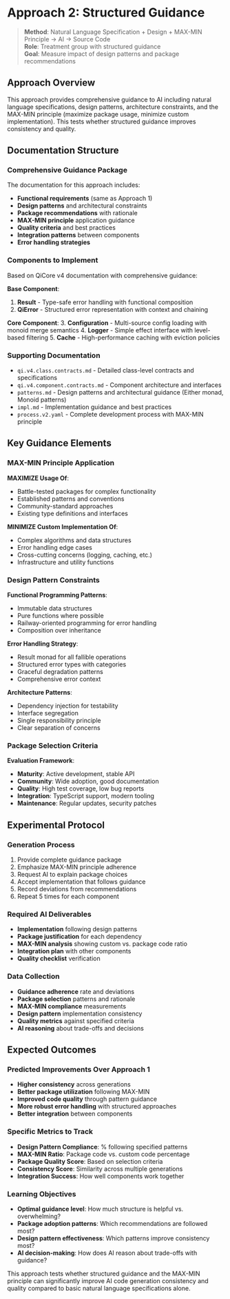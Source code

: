 # Approach 2: Structured Guidance

> **Method**: Natural Language Specification + Design + MAX-MIN Principle → AI → Source Code  
> **Role**: Treatment group with structured guidance  
> **Goal**: Measure impact of design patterns and package recommendations  

## Approach Overview

This approach provides comprehensive guidance to AI including natural language specifications, design patterns, architecture constraints, and the MAX-MIN principle (maximize package usage, minimize custom implementation). This tests whether structured guidance improves consistency and quality.

## Documentation Structure

### Comprehensive Guidance Package

The documentation for this approach includes:
- **Functional requirements** (same as Approach 1)
- **Design patterns** and architectural constraints
- **Package recommendations** with rationale
- **MAX-MIN principle** application guidance
- **Quality criteria** and best practices
- **Integration patterns** between components
- **Error handling strategies**

### Components to Implement

Based on QiCore v4 documentation with comprehensive guidance:

**Base Component**:
1. **Result<T>** - Type-safe error handling with functional composition
2. **QiError** - Structured error representation with context and chaining

**Core Component**:
3. **Configuration** - Multi-source config loading with monoid merge semantics
4. **Logger** - Simple effect interface with level-based filtering
5. **Cache** - High-performance caching with eviction policies

### Supporting Documentation

- `qi.v4.class.contracts.md` - Detailed class-level contracts and specifications
- `qi.v4.component.contracts.md` - Component architecture and interfaces  
- `patterns.md` - Design patterns and architectural guidance (Either monad, Monoid patterns)
- `impl.md` - Implementation guidance and best practices
- `process.v2.yaml` - Complete development process with MAX-MIN principle

## Key Guidance Elements

### MAX-MIN Principle Application

**MAXIMIZE Usage Of**:
- Battle-tested packages for complex functionality
- Established patterns and conventions
- Community-standard approaches
- Existing type definitions and interfaces

**MINIMIZE Custom Implementation Of**:
- Complex algorithms and data structures
- Error handling edge cases
- Cross-cutting concerns (logging, caching, etc.)
- Infrastructure and utility functions

### Design Pattern Constraints

**Functional Programming Patterns**:
- Immutable data structures
- Pure functions where possible
- Railway-oriented programming for error handling
- Composition over inheritance

**Error Handling Strategy**:
- Result<T> monad for all fallible operations
- Structured error types with categories
- Graceful degradation patterns
- Comprehensive error context

**Architecture Patterns**:
- Dependency injection for testability
- Interface segregation
- Single responsibility principle
- Clear separation of concerns

### Package Selection Criteria

**Evaluation Framework**:
- **Maturity**: Active development, stable API
- **Community**: Wide adoption, good documentation
- **Quality**: High test coverage, low bug reports
- **Integration**: TypeScript support, modern tooling
- **Maintenance**: Regular updates, security patches

## Experimental Protocol

### Generation Process
1. Provide complete guidance package
2. Emphasize MAX-MIN principle adherence
3. Request AI to explain package choices
4. Accept implementation that follows guidance
5. Record deviations from recommendations
6. Repeat 5 times for each component

### Required AI Deliverables
- **Implementation** following design patterns
- **Package justification** for each dependency
- **MAX-MIN analysis** showing custom vs. package code ratio
- **Integration plan** with other components
- **Quality checklist** verification

### Data Collection
- **Guidance adherence** rate and deviations
- **Package selection** patterns and rationale
- **MAX-MIN compliance** measurements
- **Design pattern** implementation consistency
- **Quality metrics** against specified criteria
- **AI reasoning** about trade-offs and decisions

## Expected Outcomes

### Predicted Improvements Over Approach 1
- **Higher consistency** across generations
- **Better package utilization** following MAX-MIN
- **Improved code quality** through pattern guidance
- **More robust error handling** with structured approaches
- **Better integration** between components

### Specific Metrics to Track
- **Design Pattern Compliance**: % following specified patterns
- **MAX-MIN Ratio**: Package code vs. custom code percentage
- **Package Quality Score**: Based on selection criteria
- **Consistency Score**: Similarity across multiple generations
- **Integration Success**: How well components work together

### Learning Objectives
- **Optimal guidance level**: How much structure is helpful vs. overwhelming?
- **Package adoption patterns**: Which recommendations are followed most?
- **Design pattern effectiveness**: Which patterns improve consistency most?
- **AI decision-making**: How does AI reason about trade-offs with guidance?

This approach tests whether structured guidance and the MAX-MIN principle can significantly improve AI code generation consistency and quality compared to basic natural language specifications alone. 
